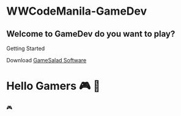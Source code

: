 # WWCodeManila-GameDev

## Welcome to GameDev do you want to play?	

Getting Started 

Download [GameSalad Software](https://gamesalad.com/download/) 

# Hello Gamers  :video_game: :panda_face:

:video_game:
